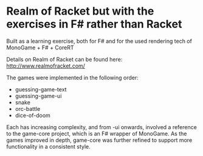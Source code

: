 # Realm of Racket but with the exercises in F# rather than Racket

Built as a learning exercise, both for F# and for the used rendering tech of MonoGame + F# + CoreRT

Details on Realm of Racket can be found here: http://www.realmofracket.com/

The games were implemented in the following order:
- guessing-game-text
- guessing-game-ui
- snake
- orc-battle
- dice-of-doom

Each has increasing complexity, and from -ui onwards, involved a reference to the game-core project, which is an F# wrapper of MonoGame. As the games improved in depth, game-core was further refined to support more functionality in a consistent style.